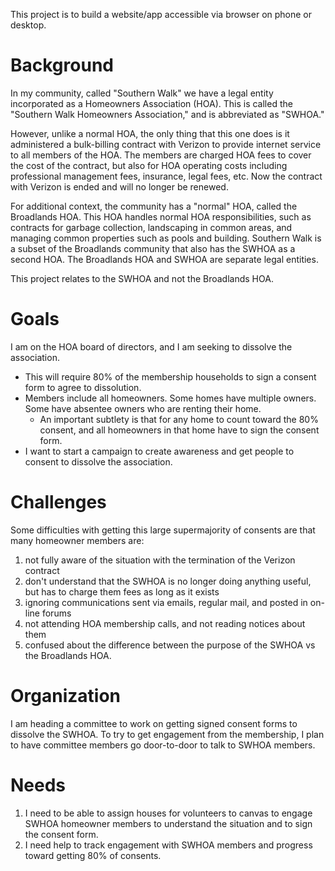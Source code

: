 This project is to build a website/app accessible via browser on phone or desktop.

# Background

In my community, called "Southern Walk" we have a legal entity incorporated as a Homeowners Association (HOA).
This is called the "Southern Walk Homeowners Association," and is abbreviated as "SWHOA."

However, unlike a normal HOA, the only thing that this one does is it administered a bulk-billing contract with
Verizon to provide internet service to all members of the HOA.
The members are charged HOA fees to cover the cost of the contract,
but also for HOA operating costs including professional management fees, insurance, legal fees, etc.
Now the contract with Verizon is ended and will no longer be renewed.

For additional context, the community has a "normal" HOA, called the Broadlands HOA. This HOA handles normal HOA
responsibilities, such as
contracts for garbage collection, landscaping in common areas, and managing common properties such as pools and
building.
Southern Walk is a subset of the Broadlands community that also has the SWHOA as a second HOA.
The Broadlands HOA and SWHOA are separate legal entities.

This project relates to the SWHOA and not the Broadlands HOA.

# Goals

I am on the HOA board of directors, and I am seeking to dissolve the association.
* This will require 80% of the membership households to sign a consent form to agree to dissolution.
* Members include all homeowners. Some homes have multiple owners. Some have absentee owners who are renting their home.
  * An important subtlety is that for any home to count toward the 80% consent, and all homeowners in that home have to 
  sign the consent form.
* I want to start a campaign to create awareness and get people to consent to dissolve the association.

# Challenges

Some difficulties with getting this large supermajority of consents are that many homeowner members are:
1. not fully aware of the situation with the termination of the Verizon contract
2. don't understand that the SWHOA is no longer doing anything useful, but has to charge them fees as long as it exists
3. ignoring communications sent via emails, regular mail, and posted in on-line forums
4. not attending HOA membership calls, and not reading notices about them
5. confused about the difference between the purpose of the SWHOA vs the Broadlands HOA.

# Organization

I am heading a committee to work on getting signed consent forms to dissolve the SWHOA.
To try to get engagement from the membership,
I plan to have committee members go door-to-door to talk to SWHOA members.

# Needs

1. I need to be able to assign houses for volunteers to canvas to engage SWHOA homeowner members to understand the
   situation and to sign the consent form.
2. I need help to track engagement with SWHOA members and progress toward getting 80% of consents.
